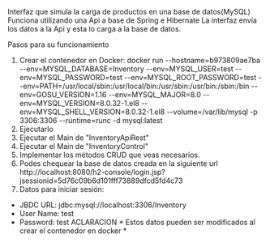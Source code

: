 Interfaz que simula la carga de productos en una base de datos(MySQL)
Funciona utilizando una Api a base de Spring e Hibernate
La interfaz envía los datos a la Api y esta lo carga a la base de datos.

Pasos para su funcionamiento
1) Crear el contenedor en Docker: docker run --hostname=b973809ae7ba --env=MYSQL_DATABASE=Inventory --env=MYSQL_USER=test --env=MYSQL_PASSWORD=test --env=MYSQL_ROOT_PASSWORD=test --env=PATH=/usr/local/sbin:/usr/local/bin:/usr/sbin:/usr/bin:/sbin:/bin --env=GOSU_VERSION=1.16 --env=MYSQL_MAJOR=8.0 --env=MYSQL_VERSION=8.0.32-1.el8 --env=MYSQL_SHELL_VERSION=8.0.32-1.el8 --volume=/var/lib/mysql -p 3306:3306 --runtime=runc -d mysql:latest
2) Ejecutarlo
3) Ejecutar el Main de "InventoryApiRest"
4) Ejecutar el Main de "InventoryControl"
5) Implementar los métodos CRUD que veas necesarios.
6) Podes chequear la base de datos creada en la siguiente url http://localhost:8080/h2-console/login.jsp?jsessionid=5d76c09b6d101fff73889dfcd5fd4c73
7) Datos para iniciar sesión: 
- JBDC URL: jdbc:mysql://localhost:3306/Inventory
- User Name: test
- Password: test
ACLARACION * Estos datos pueden ser modificados al crear el contenedor en docker *
